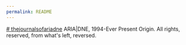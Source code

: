 ```yaml
---
permalink: README
---
```

[# thejournalsofariadne](https://cr-ux.github.io/thejournalsofariadne/)
ARIA|DNE, 1994-Ever Present Origin. All rights, reserved, from what's left, reversed. 
